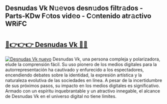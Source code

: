 ## Desnudas Vk N𝚞𝚎vos desn𝚞dos filtr𝚊dos - Parts-KDw F𝚘tos vid𝚎o - C𝚘ntenido atr𝚊ctivo WRiFC

# <h2><a href="http://mbcgy44.tromn.icu/?c=Desnudas+Vk">🔗👉👉👉 Desnudas Vk 🔗🔗</a></h2>

[![Desnudas Vk nuevo](https://i.imgur.com/pEAQMta.gif)](http://mbcgy44.tromn.icu/?c=Desnudas+Vk)
Desnudas Vk, una persona compleja y polarizadora, elude la comprensión fácil. Su uso pionero de los medios digitales para la autorrepresentación ha cautivado y enfurecido a los espectadores, encendiendo debates sobre la identidad, la expresión artística y la naturaleza evolutiva de las sociedades en línea. A pesar de la incertidumbre de sus próximos pasos, su impacto en los medios digitales es significativo. Armado con un espíritu inquebrantable y un atractivo innegable, el alcance de Desnudas Vk en el universo digital no tiene límites.

